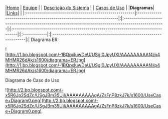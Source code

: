 |<a href='http://code.google.com/p/promotech/'>Home</a> | <a href='http://code.google.com/p/promotech/wiki/Equipe'>Equipe</a> | | <a href='http://code.google.com/p/promotech/wiki/Descricao_do_Sistema'>Descrição do Sistema</a> | | <a href='http://code.google.com/p/promotech/wiki/Casos_de_Uso'>Casos de Uso</a> | |**Diagramas**| |<a href='http://code.google.com/p/promotech/wiki/Links'>Links</a>| |
|:------------------------------------------------------|:--------------------------------------------------------------------|:|:--------------------------------------------------------------------------------------------------|:|:--------------------------------------------------------------------------------|:|:------------|:|:----------------------------------------------------------------|:|
Diagrama ER

![http://1.bp.blogspot.com/-1BQpxluwDeU/USgI0JpyUXI/AAAAAAAAAf4/p4MHMR26dAk/s1600/diagrama+ER.jpg](http://1.bp.blogspot.com/-1BQpxluwDeU/USgI0JpyUXI/AAAAAAAAAf4/p4MHMR26dAk/s1600/diagrama+ER.jpg)

Diagrama de Caso de Uso

![http://2.bp.blogspot.com/-x5R6Jp2SdZc/USgJBm35UiI/AAAAAAAAAgA/ZsFnP8zkJ7k/s1600/UseCase+Diagram0.png](http://2.bp.blogspot.com/-x5R6Jp2SdZc/USgJBm35UiI/AAAAAAAAAgA/ZsFnP8zkJ7k/s1600/UseCase+Diagram0.png)